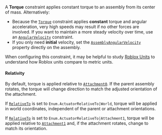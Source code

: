 A **Torque** constraint applies constant torque to an assembly from its center
of mass. Alternatively:

- Because the [`Torque`](https://create.roblox.com/docs/reference/engine/classes/Torque) constraint applies **constant** torque and
angular acceleration, very high speeds may result if no other forces are
involved. If you want to maintain a more steady velocity over time, use an
[`AngularVelocity`](https://create.roblox.com/docs/reference/engine/classes/AngularVelocity) constraint.
- If you only need **initial** velocity, set the
[`AssemblyAngularVelocity`](https://create.roblox.com/docs/reference/engine/classes/BasePart#AssemblyAngularVelocity) property
directly on the assembly.

When configuring this constraint, it may be helpful to study
[Roblox Units](https://create.roblox.com/docs/physics/units) to understand how Roblox units
compare to metric units.
#### Relativity

By default, torque is applied relative to
[`Attachment0`](https://create.roblox.com/docs/reference/engine/classes/Constraint#Attachment0). If the parent assembly rotates,
the torque will change direction to match the adjusted orientation of the
attachment.

If [`RelativeTo`](https://create.roblox.com/docs/reference/engine/classes/Torque#RelativeTo) is set to
`Enum.ActuatorRelativeTo|World`, torque will be applied in world coordinates,
independent of the parent or attachment orientations.

If [`RelativeTo`](https://create.roblox.com/docs/reference/engine/classes/Torque#RelativeTo) is set to
`Enum.ActuatorRelativeTo|Attachment1`, torque will be applied relative to
[`Attachment1`](https://create.roblox.com/docs/reference/engine/classes/Constraint#Attachment1) and, if the attachment rotates,
change to match its orientation.